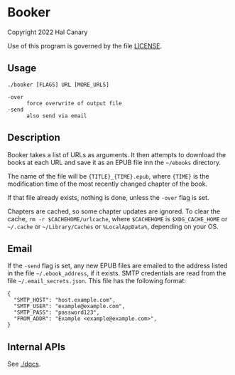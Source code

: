 # Booker

Copyright 2022 Hal Canary

Use of this program is governed by the file [LICENSE](./LICENSE).

## Usage

    ./booker [FLAGS] URL [MORE_URLS]

    -over
          force overwrite of output file
    -send
          also send via email

## Description

Booker takes a list of URLs as arguments.  It then attempts to download the
books at each URL and save it as an EPUB file inn the `~/ebooks` directory.

The name of the file will be `{TITLE}_{TIME}.epub`, where `{TIME}` is the
modification time of the most recently changed chapter of the book.

If that file already exists, nothing is done, unless the `-over` flag is set.

Chapters are cached, so some chapter updates are ignored.  To clear the cache,
`rm -r $CACHEHOME/urlcache`, where `$CACHEHOME` is `$XDG_CACHE_HOME` or
`~/.cache` or `~/Library/Caches` or `%LocalAppData%`, depending on your OS.

## Email

If the `-send` flag is set, any new EPUB files are emailed to the address
listed in the file `~/.ebook_address`, if it exists.  SMTP credentials are read
from the file `~/.email_secrets.json`.  This file has the following format:

    {
      "SMTP_HOST": "host.example.com",
      "SMTP_USER": "example@example.com",
      "SMTP_PASS": "password123",
      "FROM_ADDR": "Example <example@example.com>",
    }

## Internal APIs

See [./docs](./docs).
